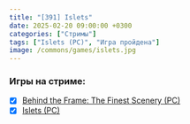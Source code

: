 ```yaml
---
title: "[391] Islets"
date: 2025-02-20 09:00:00 +0300
categories: ["Стримы"]
tags: ["Islets (PC)", "Игра пройдена"]
image: /commons/games/islets.jpg
---
```


### Игры на стриме:
+ [x] [Behind the Frame: The Finest Scenery (PC)](/tags/behind-the-frame-the-finest-scenery-pc)
+ [x] [Islets (PC)](/tags/islets-pc)
